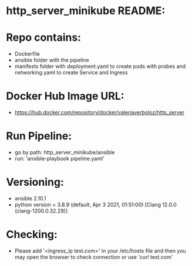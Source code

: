 # http_server_minikube README:

# Repo contains:
- Dockerfile
- ansible folder with the pipeline
- manifests folder with deployment.yaml to create pods with probes and networking.yaml to create Service and Ingress

# Docker Hub Image URL:
- https://hub.docker.com/repository/docker/valeriaverboloz/http_server

# Run Pipeline:
- go by path: http_server_minikube/ansible
- run: 'ansible-playbook pipeline.yaml'

# Versioning:
- ansible 2.10.1
- python version = 3.8.9 (default, Apr  3 2021, 01:51:00) [Clang 12.0.0 (clang-1200.0.32.29)]

# Checking:
- Please add '<ingress_ip test.com>' in your /etc/hosts file and then you may open the browser to check connection or use 'curl test.com'